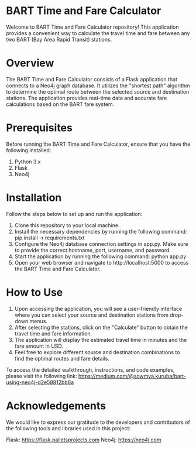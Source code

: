 # BART Time and Fare Calculator
Welcome to BART Time and Fare Calculator repository! This application provides a convenient way to calculate the travel time and fare between any two BART (Bay Area Rapid Transit) stations.

# Overview
The BART Time and Fare Calculator consists of a Flask application that connects to a Neo4j graph database. It utilizes the "shortest path" algorithm to determine the optimal route between the selected source and destination stations. The application provides real-time data and accurate fare calculations based on the BART fare system.

# Prerequisites
Before running the BART Time and Fare Calculator, ensure that you have the following installed:
1. Python 3.x
2. Flask
3. Neo4j

# Installation
Follow the steps below to set up and run the application:

1. Clone this repository to your local machine.
2. Install the necessary dependencies by running the following command:
pip install -r requirements.txt
3. Configure the Neo4j database connection settings in app.py. Make sure to provide the correct hostname, port, username, and password.
4. Start the application by running the following command:
python app.py
5. Open your web browser and navigate to http://localhost:5000 to access the BART Time and Fare Calculator.

# How to Use
1. Upon accessing the application, you will see a user-friendly interface where you can select your source and destination stations from drop-down menus.
2. After selecting the stations, click on the "Calculate" button to obtain the travel time and fare information.
3. The application will display the estimated travel time in minutes and the fare amount in USD.
4. Feel free to explore different source and destination combinations to find the optimal routes and fare details.

To access the detailed walkthrough, instructions, and code examples, please visit the following link:
https://medium.com/@sowmya.kuruba/bart-using-neo4j-d2e58812bb6a

# Acknowledgements
We would like to express our gratitude to the developers and contributors of the following tools and libraries used in this project:

Flask: https://flask.palletsprojects.com
Neo4j: https://neo4j.com
